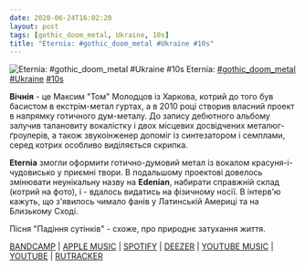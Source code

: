 ```yaml
---
date: 2020-06-24T16:02:20
layout: post
tags: [gothic_doom_metal, Ukraine, 10s]
title: "Eternia: #gothic_doom_metal #Ukraine #10s"
---
```

![Eternia: #gothic_doom_metal #Ukraine #10s](https://res.cloudinary.com/vast-space-unexplored/image/upload/q_auto,dpr_auto,w_auto/photos/photo_1003_24-06-2020_16-02-20.jpg)
Eternia: [#gothic_doom_metal](/tags/#gothic_doom_metal) [#Ukraine](/tags/#Ukraine) [#10s](/tags/#10s)

**Вічнія** - це Максим &quot;Том&quot; Молодцов із Харкова, котрий до того був басистом в екстрім-метал гуртах, а в 2010 році створив власний проект в напрямку готичного дум-металу. До запису дебютного альбому залучив талановиту вокалістку і двох місцевих досвідчених металюг-ґроулерів, а також звукоінженер допоміг із синтезатором і семплами, серед котрих особливо виділяється скрипка.

**Eternia** змогли оформити готично-думовий метал із вокалом красуня-і-чудовисько у приємні твори. В подальшому проектові довелось змінювати неунікальну назву на **Edenian**, набирати справжній склад (котрий на фото), і - вдалось видатись на фізичному носії. В інтерв&#39;ю кажуть, що з&#39;явилось чимало фанів у Латинській Америці та на Близькому Сході.

Пісня &quot;Падіння сутінків&quot; - схоже, про природнє затухання життя.

[BANDCAMP](https://edenian.bandcamp.com/album/winter-shades) \| [APPLE MUSIC](https://music.apple.com/us/album/winter-shades/1455468848) \| [SPOTIFY](https://open.spotify.com/album/16crvbOlr7DNiCRTgIO0pd) \| [DEEZER](https://www.deezer.com/album/89051912?utm_source=deezer&amp;utm_content=album-89051912&amp;utm_term=1601611822_1593003649&amp;utm_medium=web) \| [YOUTUBE MUSIC](https://music.youtube.com/playlist?list=OLAK5uy_mTl5Rcn36ppMlzzPz3i7PRpzHlAx3h89Y) \| [YOUTUBE](https://www.youtube.com/playlist?list=OLAK5uy_l5jnxqz52ODcaWigEt9WVuIgBzZBSgNSg) \| [RUTRACKER](https://rutracker.org/forum/viewtopic.php?t=4620123)